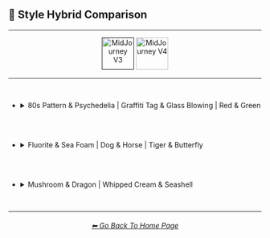 <h2>🔰 Style Hybrid Comparison</h2>

<hr><!--------------->

<div align="center">

[<img src="F://GitHubRepo/MidJourney-Styles-and-Keywords-Reference/Images/Repo_Parts/Buttons/Version_Buttons/button_version_V3_active_half.webp?raw=true" alt="MidJourney V3" height="64" />]()
[<img src="F://GitHubRepo/MidJourney-Styles-and-Keywords-Reference/Images/Repo_Parts/Buttons/Version_Buttons/button_version_V4_inactive_half.webp?raw=true" alt="MidJourney V4" height="64" />](F://GitHubRepo/MidJourney-Styles-and-Keywords-Reference/Pages/MJ_V4/Comparison_Pages/Prompt_Writing/Hybrid_Comparison.md)

</div>

<hr>
<br>

- <details><summary>80s Pattern & Psychedelia | Graffiti Tag & Glass Blowing | Red & Green</summary><p><div align="center">

    <table>
        <tr align=center valign=middle>
            <th width=298></th>
            <th>80s Pattern</th>
            <th>Psychedelia</th>
            <td></td>
            <th>Graffiti Tag</th>
            <th>Glass Blowing</th>
            <td></td>
            <th>Red</th>
            <th>Green</th>
        </tr>
        <tr align=center valign=middle>
            <th>Style</th>
            <td><img src="F://GitHubRepo/MidJourney-Styles-and-Keywords-Reference/Images/MJ_V3/Comparison_Page_Images/Hybrid_Comparison/Control_Images/80s_Pattern.webp?raw=true" width=86 /></td>
            <td><img src="F://GitHubRepo/MidJourney-Styles-and-Keywords-Reference/Images/MJ_V3/Comparison_Page_Images/Hybrid_Comparison/Control_Images/Psychedelia.webp?raw=true" width=86 /></td>
            <td></td>
            <td><img src="F://GitHubRepo/MidJourney-Styles-and-Keywords-Reference/Images/MJ_V3/Comparison_Page_Images/Hybrid_Comparison/Control_Images/Graffiti_Tag.webp?raw=true" width=86 /></td>
            <td><img src="F://GitHubRepo/MidJourney-Styles-and-Keywords-Reference/Images/MJ_V3/Comparison_Page_Images/Hybrid_Comparison/Control_Images/Glass_Blowing.webp?raw=true" width=86 /></td>
            <td></td>
            <td><img src="F://GitHubRepo/MidJourney-Styles-and-Keywords-Reference/Images/MJ_V3/Comparison_Page_Images/Hybrid_Comparison/Control_Images/Red.webp?raw=true" width="114" /></td>
            <td><img src="F://GitHubRepo/MidJourney-Styles-and-Keywords-Reference/Images/MJ_V3/Comparison_Page_Images/Hybrid_Comparison/Control_Images/Green.webp?raw=true" width="114" /></td>
        </tr>
        <tr align=center valign=middle>
            <th>Half &#60;style1&#62; Half &#60;style2&#62;</th>
            <td colspan=2><img src="F://GitHubRepo/MidJourney-Styles-and-Keywords-Reference/Images/MJ_V3/Comparison_Page_Images/Hybrid_Comparison/80s_Pattern_and_Psychedelia/half_80s_Pattern_half_Psychedelia.webp?raw=true" width="192" /></td>
            <td></td>
            <td colspan=2><img src="F://GitHubRepo/MidJourney-Styles-and-Keywords-Reference/Images/MJ_V3/Comparison_Page_Images/Hybrid_Comparison/Graffiti_Tag_and_Glass_Blowing/half_Graffiti_Tag_half_Glass_Blowing.webp?raw=true" width="192" /></td>
            <td></td>
            <td colspan=2><img src="F://GitHubRepo/MidJourney-Styles-and-Keywords-Reference/Images/MJ_V3/Comparison_Page_Images/Hybrid_Comparison/Red_and_Green/half_Red_half_Green.webp?raw=true" width=256 /></td>
        </tr>
        <tr align=center valign=middle>
            <th>Half-&#60;style1&#62; Half-&#60;style2&#62;</th>
            <td colspan=2><img src="F://GitHubRepo/MidJourney-Styles-and-Keywords-Reference/Images/MJ_V3/Comparison_Page_Images/Hybrid_Comparison/80s_Pattern_and_Psychedelia/half-80s_Pattern_half-Psychedelia.webp?raw=true" width="192" /></td>
            <td></td>
            <td colspan=2><img src="F://GitHubRepo/MidJourney-Styles-and-Keywords-Reference/Images/MJ_V3/Comparison_Page_Images/Hybrid_Comparison/Graffiti_Tag_and_Glass_Blowing/half-Graffiti_Tag_half-Glass_Blowing.webp?raw=true" width="192" /></td>
            <td></td>
            <td colspan=2><img src="F://GitHubRepo/MidJourney-Styles-and-Keywords-Reference/Images/MJ_V3/Comparison_Page_Images/Hybrid_Comparison/Red_and_Green/half-Red_half-Green.webp?raw=true" width=256 /></td>
        </tr>
        <tr align=center valign=middle>
            <th>&#60;style1&#62;&#60;style2&#62;</th>
            <td colspan=2><img src="F://GitHubRepo/MidJourney-Styles-and-Keywords-Reference/Images/MJ_V3/Comparison_Page_Images/Hybrid_Comparison/80s_Pattern_and_Psychedelia/80s_PatternPsychedelia.webp?raw=true" width="192" /></td>
            <td></td>
            <td colspan=2><img src="F://GitHubRepo/MidJourney-Styles-and-Keywords-Reference/Images/MJ_V3/Comparison_Page_Images/Hybrid_Comparison/Graffiti_Tag_and_Glass_Blowing/Graffiti_TagGlass_Blowing.webp?raw=true" width="192" /></td>
            <td></td>
            <td colspan=2><img src="F://GitHubRepo/MidJourney-Styles-and-Keywords-Reference/Images/MJ_V3/Comparison_Page_Images/Hybrid_Comparison/Red_and_Green/RedGreen.webp?raw=true" width=256 /></td>
        </tr>
        <tr align=center valign=middle>
            <th>&#60;style2&#62;&#60;style1&#62;</th>
            <td colspan=2><img src="F://GitHubRepo/MidJourney-Styles-and-Keywords-Reference/Images/MJ_V3/Comparison_Page_Images/Hybrid_Comparison/80s_Pattern_and_Psychedelia/Psychedelia80s_Pattern.webp?raw=true" width="192" /></td>
            <td></td>
            <td colspan=2><img src="F://GitHubRepo/MidJourney-Styles-and-Keywords-Reference/Images/MJ_V3/Comparison_Page_Images/Hybrid_Comparison/Graffiti_Tag_and_Glass_Blowing/Glass_BlowingGraffiti_Tag.webp?raw=true" width="192" /></td>
            <td></td>
            <td colspan=2><img src="F://GitHubRepo/MidJourney-Styles-and-Keywords-Reference/Images/MJ_V3/Comparison_Page_Images/Hybrid_Comparison/Red_and_Green/GreenRed.webp?raw=true" width=256 /></td>
        </tr>
        <tr align=center valign=middle>
            <th>&#60;style1&#62;-&#60;style2&#62;</th>
            <td colspan=2><img src="F://GitHubRepo/MidJourney-Styles-and-Keywords-Reference/Images/MJ_V3/Comparison_Page_Images/Hybrid_Comparison/80s_Pattern_and_Psychedelia/80s_Pattern-Psychedelia.webp?raw=true" width="192" /></td>
            <td></td>
            <td colspan=2><img src="F://GitHubRepo/MidJourney-Styles-and-Keywords-Reference/Images/MJ_V3/Comparison_Page_Images/Hybrid_Comparison/Graffiti_Tag_and_Glass_Blowing/Graffiti_Tag-Glass_Blowing.webp?raw=true" width="192" /></td>
            <td></td>
            <td colspan=2><img src="F://GitHubRepo/MidJourney-Styles-and-Keywords-Reference/Images/MJ_V3/Comparison_Page_Images/Hybrid_Comparison/Red_and_Green/Red-Green.webp?raw=true" width=256 /></td>
        </tr>
        <tr align=center valign=middle>
            <th>&#60;style2&#62;-&#60;style1&#62;</th>
            <td colspan=2><img src="F://GitHubRepo/MidJourney-Styles-and-Keywords-Reference/Images/MJ_V3/Comparison_Page_Images/Hybrid_Comparison/80s_Pattern_and_Psychedelia/Psychedelia-80s_Pattern.webp?raw=true" width="192" /></td>
            <td></td>
            <td colspan=2><img src="F://GitHubRepo/MidJourney-Styles-and-Keywords-Reference/Images/MJ_V3/Comparison_Page_Images/Hybrid_Comparison/Graffiti_Tag_and_Glass_Blowing/Glass_Blowing-Graffiti_Tag.webp?raw=true" width="192" /></td>
            <td></td>
            <td colspan=2><img src="F://GitHubRepo/MidJourney-Styles-and-Keywords-Reference/Images/MJ_V3/Comparison_Page_Images/Hybrid_Comparison/Red_and_Green/Green-Red.webp?raw=true" width=256 /></td>
        </tr>
        <tr align=center valign=middle>
            <th>&#60;style1&#62;/&#60;style2&#62;</th>
            <td colspan=2><img src="F://GitHubRepo/MidJourney-Styles-and-Keywords-Reference/Images/MJ_V3/Comparison_Page_Images/Hybrid_Comparison/80s_Pattern_and_Psychedelia/80s_Pattern(slash)Psychedelia.webp?raw=true" width="192" /></td>
            <td></td>
            <td colspan=2><img src="F://GitHubRepo/MidJourney-Styles-and-Keywords-Reference/Images/MJ_V3/Comparison_Page_Images/Hybrid_Comparison/Graffiti_Tag_and_Glass_Blowing/Graffiti_Tag(slash)Glass_Blowing.webp?raw=true" width="192" /></td>
            <td></td>
            <td colspan=2><img src="F://GitHubRepo/MidJourney-Styles-and-Keywords-Reference/Images/MJ_V3/Comparison_Page_Images/Hybrid_Comparison/Red_and_Green/Red(slash)Green.webp?raw=true" width=256 /></td>
        </tr>
        <tr align=center valign=middle>
            <th>&#60;style2&#62;/&#60;style1&#62;</th>
            <td colspan=2><img src="F://GitHubRepo/MidJourney-Styles-and-Keywords-Reference/Images/MJ_V3/Comparison_Page_Images/Hybrid_Comparison/80s_Pattern_and_Psychedelia/Psychedelia(slash)80s_Pattern.webp?raw=true" width="192" /></td>
            <td></td>
            <td colspan=2><img src="F://GitHubRepo/MidJourney-Styles-and-Keywords-Reference/Images/MJ_V3/Comparison_Page_Images/Hybrid_Comparison/Graffiti_Tag_and_Glass_Blowing/Glass_Blowing(slash)Graffiti_Tag.webp?raw=true" width="192" /></td>
            <td></td>
            <td colspan=2><img src="F://GitHubRepo/MidJourney-Styles-and-Keywords-Reference/Images/MJ_V3/Comparison_Page_Images/Hybrid_Comparison/Red_and_Green/Green(slash)Red.webp?raw=true" width=256 /></td>
        </tr>
        <tr align=center valign=middle>
            <th>&#60;style1&#62; Grown From &#60;style2&#62;</th>
            <td colspan=2><img src="F://GitHubRepo/MidJourney-Styles-and-Keywords-Reference/Images/MJ_V3/Comparison_Page_Images/Hybrid_Comparison/80s_Pattern_and_Psychedelia/80s_Pattern_grown_from_Psychedelia.webp?raw=true" width="192" /></td>
            <td></td>
            <td colspan=2><img src="F://GitHubRepo/MidJourney-Styles-and-Keywords-Reference/Images/MJ_V3/Comparison_Page_Images/Hybrid_Comparison/Graffiti_Tag_and_Glass_Blowing/Graffiti_Tag_grown_from_Glass_Blowing.webp?raw=true" width="192" /></td>
            <td></td>
            <td colspan=2><img src="F://GitHubRepo/MidJourney-Styles-and-Keywords-Reference/Images/MJ_V3/Comparison_Page_Images/Hybrid_Comparison/Red_and_Green/Red_grown_from_Green.webp?raw=true" width=256 /></td>
        </tr>
        <tr align=center valign=middle>
            <th>&#60;style2&#62; Grown From &#60;style1&#62;</th>
            <td colspan=2><img src="F://GitHubRepo/MidJourney-Styles-and-Keywords-Reference/Images/MJ_V3/Comparison_Page_Images/Hybrid_Comparison/80s_Pattern_and_Psychedelia/Psychedelia_grown_from_80s_Pattern.webp?raw=true" width="192" /></td>
            <td></td>
            <td colspan=2><img src="F://GitHubRepo/MidJourney-Styles-and-Keywords-Reference/Images/MJ_V3/Comparison_Page_Images/Hybrid_Comparison/Graffiti_Tag_and_Glass_Blowing/Glass_Blowing_grown_from_Graffiti_Tag.webp?raw=true" width="192" /></td>
            <td></td>
            <td colspan=2><img src="F://GitHubRepo/MidJourney-Styles-and-Keywords-Reference/Images/MJ_V3/Comparison_Page_Images/Hybrid_Comparison/Red_and_Green/Green_grown_from_Red.webp?raw=true" width=256 /></td>
        </tr>
        <tr align=center valign=middle>
            <th>&#60;style1&#62;-&#60;style2&#62;-Blend</th>
            <td colspan=2><img src="F://GitHubRepo/MidJourney-Styles-and-Keywords-Reference/Images/MJ_V3/Comparison_Page_Images/Hybrid_Comparison/80s_Pattern_and_Psychedelia/80s_Pattern-Psychedelia-blend.webp?raw=true" width="192" /></td>
            <td></td>
            <td colspan=2><img src="F://GitHubRepo/MidJourney-Styles-and-Keywords-Reference/Images/MJ_V3/Comparison_Page_Images/Hybrid_Comparison/Graffiti_Tag_and_Glass_Blowing/Graffiti_Tag-Glass_Blowing-blend.webp?raw=true" width="192" /></td>
            <td></td>
            <td colspan=2><img src="F://GitHubRepo/MidJourney-Styles-and-Keywords-Reference/Images/MJ_V3/Comparison_Page_Images/Hybrid_Comparison/Red_and_Green/Red-Green-blend.webp?raw=true" width=256 /></td>
        </tr>
        <tr align=center valign=middle>
            <th>Blended-&#60;style1&#62;-&#60;style2&#62;</th>
            <td colspan=2><img src="F://GitHubRepo/MidJourney-Styles-and-Keywords-Reference/Images/MJ_V3/Comparison_Page_Images/Hybrid_Comparison/80s_Pattern_and_Psychedelia/blended-80s_Pattern-Psychedelia.webp?raw=true" width="192" /></td>
            <td></td>
            <td colspan=2><img src="F://GitHubRepo/MidJourney-Styles-and-Keywords-Reference/Images/MJ_V3/Comparison_Page_Images/Hybrid_Comparison/Graffiti_Tag_and_Glass_Blowing/blended-Graffiti_Tag-Glass_Blowing.webp?raw=true" width="192" /></td>
            <td></td>
            <td colspan=2><img src="F://GitHubRepo/MidJourney-Styles-and-Keywords-Reference/Images/MJ_V3/Comparison_Page_Images/Hybrid_Comparison/Red_and_Green/blended-Red-Green.webp?raw=true" width=256 /></td>
        </tr>
        <tr align=center valign=middle>
            <th>Mix Between &#60;style1&#62; and &#60;style2&#62;</th>
            <td colspan=2><img src="F://GitHubRepo/MidJourney-Styles-and-Keywords-Reference/Images/MJ_V3/Comparison_Page_Images/Hybrid_Comparison/80s_Pattern_and_Psychedelia/Mix_between_80s_Pattern_and_Psychedelia.webp?raw=true" width="192" /></td>
            <td></td>
            <td colspan=2><img src="F://GitHubRepo/MidJourney-Styles-and-Keywords-Reference/Images/MJ_V3/Comparison_Page_Images/Hybrid_Comparison/Graffiti_Tag_and_Glass_Blowing/Mix_between_Graffiti_Tag_and_Glass_Blowing.webp?raw=true" width="192" /></td>
            <td></td>
            <td colspan=2><img src="F://GitHubRepo/MidJourney-Styles-and-Keywords-Reference/Images/MJ_V3/Comparison_Page_Images/Hybrid_Comparison/Red_and_Green/Mix_between_Red_and_Green.webp?raw=true" width=256 /></td>
        </tr>
        <tr align=center valign=middle>
            <th>&#60;style1&#62; &#60;style2&#62; Mix</th>
            <td colspan=2><img src="F://GitHubRepo/MidJourney-Styles-and-Keywords-Reference/Images/MJ_V3/Comparison_Page_Images/Hybrid_Comparison/80s_Pattern_and_Psychedelia/80s_Pattern_Psychedelia_mix.webp?raw=true" width="192" /></td>
            <td></td>
            <td colspan=2><img src="F://GitHubRepo/MidJourney-Styles-and-Keywords-Reference/Images/MJ_V3/Comparison_Page_Images/Hybrid_Comparison/Graffiti_Tag_and_Glass_Blowing/Graffiti_Tag_Glass_Blowing_mix.webp?raw=true" width="192" /></td>
            <td></td>
            <td colspan=2><img src="F://GitHubRepo/MidJourney-Styles-and-Keywords-Reference/Images/MJ_V3/Comparison_Page_Images/Hybrid_Comparison/Red_and_Green/Red_Green_mix.webp?raw=true" width=256 /></td>
        </tr>
        <tr align=center valign=middle>
            <th>&#60;style1&#62;-&#60;style2&#62;-Mix</th>
            <td colspan=2><img src="F://GitHubRepo/MidJourney-Styles-and-Keywords-Reference/Images/MJ_V3/Comparison_Page_Images/Hybrid_Comparison/80s_Pattern_and_Psychedelia/80s_Pattern-Psychedelia-mix.webp?raw=true" width="192" /></td>
            <td></td>
            <td colspan=2><img src="F://GitHubRepo/MidJourney-Styles-and-Keywords-Reference/Images/MJ_V3/Comparison_Page_Images/Hybrid_Comparison/Graffiti_Tag_and_Glass_Blowing/Graffiti_Tag-Glass_Blowing-mix.webp?raw=true" width="192" /></td>
            <td></td>
            <td colspan=2><img src="F://GitHubRepo/MidJourney-Styles-and-Keywords-Reference/Images/MJ_V3/Comparison_Page_Images/Hybrid_Comparison/Red_and_Green/Red-Green-mix.webp?raw=true" width=256 /></td>
        </tr>
        <tr align=center valign=middle>
            <th>Hybrid of &#60;style1&#62; and &#60;style2&#62;</th>
            <td colspan=2><img src="F://GitHubRepo/MidJourney-Styles-and-Keywords-Reference/Images/MJ_V3/Comparison_Page_Images/Hybrid_Comparison/80s_Pattern_and_Psychedelia/Hybrid_of_80s_Pattern_and_Psychedelia.webp?raw=true" width="192" /></td>
            <td></td>
            <td colspan=2><img src="F://GitHubRepo/MidJourney-Styles-and-Keywords-Reference/Images/MJ_V3/Comparison_Page_Images/Hybrid_Comparison/Graffiti_Tag_and_Glass_Blowing/Hybrid_of_Graffiti_Tag_and_Glass_Blowing.webp?raw=true" width="192" /></td>
            <td></td>
            <td colspan=2><img src="F://GitHubRepo/MidJourney-Styles-and-Keywords-Reference/Images/MJ_V3/Comparison_Page_Images/Hybrid_Comparison/Red_and_Green/Hybrid_of_Red_and_Green.webp?raw=true" width=256 /></td>
        </tr>
        <tr align=center valign=middle>
            <th>&#60;style1&#62; &#60;style2&#62; Hybrid</th>
            <td colspan=2><img src="F://GitHubRepo/MidJourney-Styles-and-Keywords-Reference/Images/MJ_V3/Comparison_Page_Images/Hybrid_Comparison/80s_Pattern_and_Psychedelia/80s_Pattern_Psychedelia_hybrid.webp?raw=true" width="192" /></td>
            <td></td>
            <td colspan=2><img src="F://GitHubRepo/MidJourney-Styles-and-Keywords-Reference/Images/MJ_V3/Comparison_Page_Images/Hybrid_Comparison/Graffiti_Tag_and_Glass_Blowing/Graffiti_Tag_Glass_Blowing_hybrid.webp?raw=true" width="192" /></td>
            <td></td>
            <td colspan=2><img src="F://GitHubRepo/MidJourney-Styles-and-Keywords-Reference/Images/MJ_V3/Comparison_Page_Images/Hybrid_Comparison/Red_and_Green/Red_Green_hybrid.webp?raw=true" width=256 /></td>
        </tr>
        <tr align=center valign=middle>
            <th>&#60;style1&#62;-&#60;style2&#62;-Hybrid</th>
            <td colspan=2><img src="F://GitHubRepo/MidJourney-Styles-and-Keywords-Reference/Images/MJ_V3/Comparison_Page_Images/Hybrid_Comparison/80s_Pattern_and_Psychedelia/80s_Pattern-Psychedelia-hybrid.webp?raw=true" width="192" /></td>
            <td></td>
            <td colspan=2><img src="F://GitHubRepo/MidJourney-Styles-and-Keywords-Reference/Images/MJ_V3/Comparison_Page_Images/Hybrid_Comparison/Graffiti_Tag_and_Glass_Blowing/Graffiti_Tag-Glass_Blowing-hybrid.webp?raw=true" width="192" /></td>
            <td></td>
            <td colspan=2><img src="F://GitHubRepo/MidJourney-Styles-and-Keywords-Reference/Images/MJ_V3/Comparison_Page_Images/Hybrid_Comparison/Red_and_Green/Red-Green-hybrid.webp?raw=true" width=256 /></td>
        </tr>
    </table>

  </div></p></details>


<br><br>

- <details><summary>Fluorite & Sea Foam | Dog & Horse | Tiger & Butterfly</summary><p><div align="center">

    <table>
        <tr align=center valign=middle>
            <th width=298></th>
            <th>Fluorite</th>
            <th>Sea Foam</th>
            <td></td>
            <th>Dog</th>
            <th>Horse</th>
            <td></td>
            <th>Tiger</th>
            <th>Butterfly</th>
        </tr>
        <tr align=center valign=middle>
            <th>Style</th>
            <td><img src="F://GitHubRepo/MidJourney-Styles-and-Keywords-Reference/Images/MJ_V3/Comparison_Page_Images/Hybrid_Comparison/Control_Images/Fluorite.webp?raw=true" width=86 /></td>
            <td><img src="F://GitHubRepo/MidJourney-Styles-and-Keywords-Reference/Images/MJ_V3/Comparison_Page_Images/Hybrid_Comparison/Control_Images/Sea_Foam.webp?raw=true" width=86 /></td>
            <td></td>
            <td><img src="F://GitHubRepo/MidJourney-Styles-and-Keywords-Reference/Images/MJ_V3/Comparison_Page_Images/Hybrid_Comparison/Control_Images/Dog.webp?raw=true" width=86 /></td>
            <td><img src="F://GitHubRepo/MidJourney-Styles-and-Keywords-Reference/Images/MJ_V3/Comparison_Page_Images/Hybrid_Comparison/Control_Images/Horse.webp?raw=true" width=86 /></td>
            <td></td>
            <td><img src="F://GitHubRepo/MidJourney-Styles-and-Keywords-Reference/Images/MJ_V3/Comparison_Page_Images/Hybrid_Comparison/Control_Images/Tiger.webp?raw=true" width="114" /></td>
            <td><img src="F://GitHubRepo/MidJourney-Styles-and-Keywords-Reference/Images/MJ_V3/Comparison_Page_Images/Hybrid_Comparison/Control_Images/Butterfly.webp?raw=true" width="114" /></td>
        </tr>
        <tr align=center valign=middle>
            <th>Half &#60;style1&#62; Half &#60;style2&#62;</th>
            <td colspan=2><img src="F://GitHubRepo/MidJourney-Styles-and-Keywords-Reference/Images/MJ_V3/Comparison_Page_Images/Hybrid_Comparison/Fluorite_and_Sea_Foam/half_Fluorite_half_Sea_Foam.webp?raw=true" width="192" /></td>
            <td></td>
            <td colspan=2><img src="F://GitHubRepo/MidJourney-Styles-and-Keywords-Reference/Images/MJ_V3/Comparison_Page_Images/Hybrid_Comparison/Dog_and_Horse/half_Dog_half_Horse.webp?raw=true" width="192" /></td>
            <td></td>
            <td colspan=2><img src="F://GitHubRepo/MidJourney-Styles-and-Keywords-Reference/Images/MJ_V3/Comparison_Page_Images/Hybrid_Comparison/Tiger_and_Butterfly/half_Tiger_half_Butterfly.webp?raw=true" width=256 /></td>
        </tr>
        <tr align=center valign=middle>
            <th>Half-&#60;style1&#62; Half-&#60;style2&#62;</th>
            <td colspan=2><img src="F://GitHubRepo/MidJourney-Styles-and-Keywords-Reference/Images/MJ_V3/Comparison_Page_Images/Hybrid_Comparison/Fluorite_and_Sea_Foam/half-Fluorite_half-Sea_Foam.webp?raw=true" width="192" /></td>
            <td></td>
            <td colspan=2><img src="F://GitHubRepo/MidJourney-Styles-and-Keywords-Reference/Images/MJ_V3/Comparison_Page_Images/Hybrid_Comparison/Dog_and_Horse/half-Dog_half-Horse.webp?raw=true" width="192" /></td>
            <td></td>
            <td colspan=2><img src="F://GitHubRepo/MidJourney-Styles-and-Keywords-Reference/Images/MJ_V3/Comparison_Page_Images/Hybrid_Comparison/Tiger_and_Butterfly/half-Tiger_half-Butterfly.webp?raw=true" width=256 /></td>
        </tr>
        <tr align=center valign=middle>
            <th>&#60;style1&#62;&#60;style2&#62;</th>
            <td colspan=2><img src="F://GitHubRepo/MidJourney-Styles-and-Keywords-Reference/Images/MJ_V3/Comparison_Page_Images/Hybrid_Comparison/Fluorite_and_Sea_Foam/FluoriteSea_Foam.webp?raw=true" width="192" /></td>
            <td></td>
            <td colspan=2><img src="F://GitHubRepo/MidJourney-Styles-and-Keywords-Reference/Images/MJ_V3/Comparison_Page_Images/Hybrid_Comparison/Dog_and_Horse/DogHorse.webp?raw=true" width="192" /></td>
            <td></td>
            <td colspan=2><img src="F://GitHubRepo/MidJourney-Styles-and-Keywords-Reference/Images/MJ_V3/Comparison_Page_Images/Hybrid_Comparison/Tiger_and_Butterfly/TigerButterfly.webp?raw=true" width=256 /></td>
        </tr>
        <tr align=center valign=middle>
            <th>&#60;style2&#62;&#60;style1&#62;</th>
            <td colspan=2><img src="F://GitHubRepo/MidJourney-Styles-and-Keywords-Reference/Images/MJ_V3/Comparison_Page_Images/Hybrid_Comparison/Fluorite_and_Sea_Foam/Sea_FoamFluorite.webp?raw=true" width="192" /></td>
            <td></td>
            <td colspan=2><img src="F://GitHubRepo/MidJourney-Styles-and-Keywords-Reference/Images/MJ_V3/Comparison_Page_Images/Hybrid_Comparison/Dog_and_Horse/HorseDog.webp?raw=true" width="192" /></td>
            <td></td>
            <td colspan=2><img src="F://GitHubRepo/MidJourney-Styles-and-Keywords-Reference/Images/MJ_V3/Comparison_Page_Images/Hybrid_Comparison/Tiger_and_Butterfly/ButterflyTiger.webp?raw=true" width=256 /></td>
        </tr>
        <tr align=center valign=middle>
            <th>&#60;style1&#62;-&#60;style2&#62;</th>
            <td colspan=2><img src="F://GitHubRepo/MidJourney-Styles-and-Keywords-Reference/Images/MJ_V3/Comparison_Page_Images/Hybrid_Comparison/Fluorite_and_Sea_Foam/Fluorite-Sea_Foam.webp?raw=true" width="192" /></td>
            <td></td>
            <td colspan=2><img src="F://GitHubRepo/MidJourney-Styles-and-Keywords-Reference/Images/MJ_V3/Comparison_Page_Images/Hybrid_Comparison/Dog_and_Horse/Dog-Horse.webp?raw=true" width="192" /></td>
            <td></td>
            <td colspan=2><img src="F://GitHubRepo/MidJourney-Styles-and-Keywords-Reference/Images/MJ_V3/Comparison_Page_Images/Hybrid_Comparison/Tiger_and_Butterfly/Tiger-Butterfly.webp?raw=true" width=256 /></td>
        </tr>
        <tr align=center valign=middle>
            <th>&#60;style2&#62;-&#60;style1&#62;</th>
            <td colspan=2><img src="F://GitHubRepo/MidJourney-Styles-and-Keywords-Reference/Images/MJ_V3/Comparison_Page_Images/Hybrid_Comparison/Fluorite_and_Sea_Foam/Sea_Foam-Fluorite.webp?raw=true" width="192" /></td>
            <td></td>
            <td colspan=2><img src="F://GitHubRepo/MidJourney-Styles-and-Keywords-Reference/Images/MJ_V3/Comparison_Page_Images/Hybrid_Comparison/Dog_and_Horse/Horse-Dog.webp?raw=true" width="192" /></td>
            <td></td>
            <td colspan=2><img src="F://GitHubRepo/MidJourney-Styles-and-Keywords-Reference/Images/MJ_V3/Comparison_Page_Images/Hybrid_Comparison/Tiger_and_Butterfly/Butterfly-Tiger.webp?raw=true" width=256 /></td>
        </tr>
        <tr align=center valign=middle>
            <th>&#60;style1&#62;/&#60;style2&#62;</th>
            <td colspan=2><img src="F://GitHubRepo/MidJourney-Styles-and-Keywords-Reference/Images/MJ_V3/Comparison_Page_Images/Hybrid_Comparison/Fluorite_and_Sea_Foam/Fluorite(slash)Sea_Foam.webp?raw=true" width="192" /></td>
            <td></td>
            <td colspan=2><img src="F://GitHubRepo/MidJourney-Styles-and-Keywords-Reference/Images/MJ_V3/Comparison_Page_Images/Hybrid_Comparison/Dog_and_Horse/Dog(slash)Horse.webp?raw=true" width="192" /></td>
            <td></td>
            <td colspan=2><img src="F://GitHubRepo/MidJourney-Styles-and-Keywords-Reference/Images/MJ_V3/Comparison_Page_Images/Hybrid_Comparison/Tiger_and_Butterfly/Tiger(slash)Butterfly.webp?raw=true" width=256 /></td>
        </tr>
        <tr align=center valign=middle>
            <th>&#60;style2&#62;/&#60;style1&#62;</th>
            <td colspan=2><img src="F://GitHubRepo/MidJourney-Styles-and-Keywords-Reference/Images/MJ_V3/Comparison_Page_Images/Hybrid_Comparison/Fluorite_and_Sea_Foam/Sea_Foam(slash)Fluorite.webp?raw=true" width="192" /></td>
            <td></td>
            <td colspan=2><img src="F://GitHubRepo/MidJourney-Styles-and-Keywords-Reference/Images/MJ_V3/Comparison_Page_Images/Hybrid_Comparison/Dog_and_Horse/Horse(slash)Dog.webp?raw=true" width="192" /></td>
            <td></td>
            <td colspan=2><img src="F://GitHubRepo/MidJourney-Styles-and-Keywords-Reference/Images/MJ_V3/Comparison_Page_Images/Hybrid_Comparison/Tiger_and_Butterfly/Butterfly(slash)Tiger.webp?raw=true" width=256 /></td>
        </tr>
        <tr align=center valign=middle>
            <th>&#60;style1&#62; Grown From &#60;style2&#62;</th>
            <td colspan=2><img src="F://GitHubRepo/MidJourney-Styles-and-Keywords-Reference/Images/MJ_V3/Comparison_Page_Images/Hybrid_Comparison/Fluorite_and_Sea_Foam/Fluorite_grown_from_Sea_Foam.webp?raw=true" width="192" /></td>
            <td></td>
            <td colspan=2><img src="F://GitHubRepo/MidJourney-Styles-and-Keywords-Reference/Images/MJ_V3/Comparison_Page_Images/Hybrid_Comparison/Dog_and_Horse/Dog_grown_from_Horse.webp?raw=true" width="192" /></td>
            <td></td>
            <td colspan=2><img src="F://GitHubRepo/MidJourney-Styles-and-Keywords-Reference/Images/MJ_V3/Comparison_Page_Images/Hybrid_Comparison/Tiger_and_Butterfly/Tiger_grown_from_Butterfly.webp?raw=true" width=256 /></td>
        </tr>
        <tr align=center valign=middle>
            <th>&#60;style2&#62; Grown From &#60;style1&#62;</th>
            <td colspan=2><img src="F://GitHubRepo/MidJourney-Styles-and-Keywords-Reference/Images/MJ_V3/Comparison_Page_Images/Hybrid_Comparison/Fluorite_and_Sea_Foam/Sea_Foam_grown_from_Fluorite.webp?raw=true" width="192" /></td>
            <td></td>
            <td colspan=2><img src="F://GitHubRepo/MidJourney-Styles-and-Keywords-Reference/Images/MJ_V3/Comparison_Page_Images/Hybrid_Comparison/Dog_and_Horse/Horse_grown_from_Dog.webp?raw=true" width="192" /></td>
            <td></td>
            <td colspan=2><img src="F://GitHubRepo/MidJourney-Styles-and-Keywords-Reference/Images/MJ_V3/Comparison_Page_Images/Hybrid_Comparison/Tiger_and_Butterfly/Butterfly_grown_from_Tiger.webp?raw=true" width=256 /></td>
        </tr>
        <tr align=center valign=middle>
            <th>&#60;style1&#62;-&#60;style2&#62;-Blend</th>
            <td colspan=2><img src="F://GitHubRepo/MidJourney-Styles-and-Keywords-Reference/Images/MJ_V3/Comparison_Page_Images/Hybrid_Comparison/Fluorite_and_Sea_Foam/Fluorite-Sea_Foam-blend.webp?raw=true" width="192" /></td>
            <td></td>
            <td colspan=2><img src="F://GitHubRepo/MidJourney-Styles-and-Keywords-Reference/Images/MJ_V3/Comparison_Page_Images/Hybrid_Comparison/Dog_and_Horse/Dog-Horse-blend.webp?raw=true" width="192" /></td>
            <td></td>
            <td colspan=2><img src="F://GitHubRepo/MidJourney-Styles-and-Keywords-Reference/Images/MJ_V3/Comparison_Page_Images/Hybrid_Comparison/Tiger_and_Butterfly/Tiger-Butterfly-blend.webp?raw=true" width=256 /></td>
        </tr>
        <tr align=center valign=middle>
            <th>Blended-&#60;style1&#62;-&#60;style2&#62;</th>
            <td colspan=2><img src="F://GitHubRepo/MidJourney-Styles-and-Keywords-Reference/Images/MJ_V3/Comparison_Page_Images/Hybrid_Comparison/Fluorite_and_Sea_Foam/blended-Fluorite-Sea_Foam.webp?raw=true" width="192" /></td>
            <td></td>
            <td colspan=2><img src="F://GitHubRepo/MidJourney-Styles-and-Keywords-Reference/Images/MJ_V3/Comparison_Page_Images/Hybrid_Comparison/Dog_and_Horse/blended-Dog-Horse.webp?raw=true" width="192" /></td>
            <td></td>
            <td colspan=2><img src="F://GitHubRepo/MidJourney-Styles-and-Keywords-Reference/Images/MJ_V3/Comparison_Page_Images/Hybrid_Comparison/Tiger_and_Butterfly/blended-Tiger-Butterfly.webp?raw=true" width=256 /></td>
        </tr>
        <tr align=center valign=middle>
            <th>Mix Between &#60;style1&#62; and &#60;style2&#62;</th>
            <td colspan=2><img src="F://GitHubRepo/MidJourney-Styles-and-Keywords-Reference/Images/MJ_V3/Comparison_Page_Images/Hybrid_Comparison/Fluorite_and_Sea_Foam/Mix_between_Fluorite_and_Sea_Foam.webp?raw=true" width="192" /></td>
            <td></td>
            <td colspan=2><img src="F://GitHubRepo/MidJourney-Styles-and-Keywords-Reference/Images/MJ_V3/Comparison_Page_Images/Hybrid_Comparison/Dog_and_Horse/Mix_between_Dog_and_Horse.webp?raw=true" width="192" /></td>
            <td></td>
            <td colspan=2><img src="F://GitHubRepo/MidJourney-Styles-and-Keywords-Reference/Images/MJ_V3/Comparison_Page_Images/Hybrid_Comparison/Tiger_and_Butterfly/Mix_between_Tiger_and_Butterfly.webp?raw=true" width=256 /></td>
        </tr>
        <tr align=center valign=middle>
            <th>&#60;style1&#62; &#60;style2&#62; Mix</th>
            <td colspan=2><img src="F://GitHubRepo/MidJourney-Styles-and-Keywords-Reference/Images/MJ_V3/Comparison_Page_Images/Hybrid_Comparison/Fluorite_and_Sea_Foam/Fluorite_Sea_Foam_mix.webp?raw=true" width="192" /></td>
            <td></td>
            <td colspan=2><img src="F://GitHubRepo/MidJourney-Styles-and-Keywords-Reference/Images/MJ_V3/Comparison_Page_Images/Hybrid_Comparison/Dog_and_Horse/Dog_Horse_mix.webp?raw=true" width="192" /></td>
            <td></td>
            <td colspan=2><img src="F://GitHubRepo/MidJourney-Styles-and-Keywords-Reference/Images/MJ_V3/Comparison_Page_Images/Hybrid_Comparison/Tiger_and_Butterfly/Tiger_Butterfly_mix.webp?raw=true" width=256 /></td>
        </tr>
        <tr align=center valign=middle>
            <th>&#60;style1&#62;-&#60;style2&#62;-Mix</th>
            <td colspan=2><img src="F://GitHubRepo/MidJourney-Styles-and-Keywords-Reference/Images/MJ_V3/Comparison_Page_Images/Hybrid_Comparison/Fluorite_and_Sea_Foam/Fluorite-Sea_Foam-mix.webp?raw=true" width="192" /></td>
            <td></td>
            <td colspan=2><img src="F://GitHubRepo/MidJourney-Styles-and-Keywords-Reference/Images/MJ_V3/Comparison_Page_Images/Hybrid_Comparison/Dog_and_Horse/Dog-Horse-mix.webp?raw=true" width="192" /></td>
            <td></td>
            <td colspan=2><img src="F://GitHubRepo/MidJourney-Styles-and-Keywords-Reference/Images/MJ_V3/Comparison_Page_Images/Hybrid_Comparison/Tiger_and_Butterfly/Tiger-Butterfly-mix.webp?raw=true" width=256 /></td>
        </tr>
        <tr align=center valign=middle>
            <th>Hybrid of &#60;style1&#62; and &#60;style2&#62;</th>
            <td colspan=2><img src="F://GitHubRepo/MidJourney-Styles-and-Keywords-Reference/Images/MJ_V3/Comparison_Page_Images/Hybrid_Comparison/Fluorite_and_Sea_Foam/Hybrid_of_Fluorite_and_Sea_Foam.webp?raw=true" width="192" /></td>
            <td></td>
            <td colspan=2><img src="F://GitHubRepo/MidJourney-Styles-and-Keywords-Reference/Images/MJ_V3/Comparison_Page_Images/Hybrid_Comparison/Dog_and_Horse/Hybrid_of_Dog_and_Horse.webp?raw=true" width="192" /></td>
            <td></td>
            <td colspan=2><img src="F://GitHubRepo/MidJourney-Styles-and-Keywords-Reference/Images/MJ_V3/Comparison_Page_Images/Hybrid_Comparison/Tiger_and_Butterfly/Hybrid_of_Tiger_and_Butterfly.webp?raw=true" width=256 /></td>
        </tr>
        <tr align=center valign=middle>
            <th>&#60;style1&#62; &#60;style2&#62; Hybrid</th>
            <td colspan=2><img src="F://GitHubRepo/MidJourney-Styles-and-Keywords-Reference/Images/MJ_V3/Comparison_Page_Images/Hybrid_Comparison/Fluorite_and_Sea_Foam/Fluorite_Sea_Foam_hybrid.webp?raw=true" width="192" /></td>
            <td></td>
            <td colspan=2><img src="F://GitHubRepo/MidJourney-Styles-and-Keywords-Reference/Images/MJ_V3/Comparison_Page_Images/Hybrid_Comparison/Dog_and_Horse/Dog_Horse_hybrid.webp?raw=true" width="192" /></td>
            <td></td>
            <td colspan=2><img src="F://GitHubRepo/MidJourney-Styles-and-Keywords-Reference/Images/MJ_V3/Comparison_Page_Images/Hybrid_Comparison/Tiger_and_Butterfly/Tiger_Butterfly_hybrid.webp?raw=true" width=256 /></td>
        </tr>
        <tr align=center valign=middle>
            <th>&#60;style1&#62;-&#60;style2&#62;-Hybrid</th>
            <td colspan=2><img src="F://GitHubRepo/MidJourney-Styles-and-Keywords-Reference/Images/MJ_V3/Comparison_Page_Images/Hybrid_Comparison/Fluorite_and_Sea_Foam/Fluorite-Sea_Foam-hybrid.webp?raw=true" width="192" /></td>
            <td></td>
            <td colspan=2><img src="F://GitHubRepo/MidJourney-Styles-and-Keywords-Reference/Images/MJ_V3/Comparison_Page_Images/Hybrid_Comparison/Dog_and_Horse/Dog-Horse-hybrid.webp?raw=true" width="192" /></td>
            <td></td>
            <td colspan=2><img src="F://GitHubRepo/MidJourney-Styles-and-Keywords-Reference/Images/MJ_V3/Comparison_Page_Images/Hybrid_Comparison/Tiger_and_Butterfly/Tiger-Butterfly-hybrid.webp?raw=true" width=256 /></td>
        </tr>
    </table>

  </div></p></details>


<br><br>


- <details><summary>Mushroom & Dragon | Whipped Cream & Seashell</summary><p><div align="center">

    <table>
        <tr align=center valign=middle>
            <th width=298></th>
            <th>Mushroom</th>
            <th>Dragon</th>
            <td></td>
            <th>Whipped Cream</th>
            <th>Seashell</th>
        </tr>
        <tr align=center valign=middle>
            <th>Style</th>
            <td><img src="F://GitHubRepo/MidJourney-Styles-and-Keywords-Reference/Images/MJ_V3/Comparison_Page_Images/Hybrid_Comparison/Control_Images/Mushroom.webp?raw=true" width=86 /></td>
            <td><img src="F://GitHubRepo/MidJourney-Styles-and-Keywords-Reference/Images/MJ_V3/Comparison_Page_Images/Hybrid_Comparison/Control_Images/Dragon.webp?raw=true" width=86 /></td>
            <td></td>
            <td><img src="F://GitHubRepo/MidJourney-Styles-and-Keywords-Reference/Images/MJ_V3/Comparison_Page_Images/Hybrid_Comparison/Control_Images/Whipped_Cream.webp?raw=true" width=86 /></td>
            <td><img src="F://GitHubRepo/MidJourney-Styles-and-Keywords-Reference/Images/MJ_V3/Comparison_Page_Images/Hybrid_Comparison/Control_Images/Seashell.webp?raw=true" width=86 /></td>
        </tr>
        <tr align=center valign=middle>
            <th>Half &#60;style1&#62; Half &#60;style2&#62;</th>
            <td colspan=2><img src="F://GitHubRepo/MidJourney-Styles-and-Keywords-Reference/Images/MJ_V3/Comparison_Page_Images/Hybrid_Comparison/Mushroom_and_Dragon/half_Mushroom_half_Dragon.webp?raw=true" width="192" /></td>
            <td></td>
            <td colspan=2><img src="F://GitHubRepo/MidJourney-Styles-and-Keywords-Reference/Images/MJ_V3/Comparison_Page_Images/Hybrid_Comparison/Whipped_Cream_and_Seashell/half_Whipped_Cream_half_Seashell.webp?raw=true" width="192" /></td>
		</tr>
        <tr align=center valign=middle>
            <th>Half-&#60;style1&#62; Half-&#60;style2&#62;</th>
            <td colspan=2><img src="F://GitHubRepo/MidJourney-Styles-and-Keywords-Reference/Images/MJ_V3/Comparison_Page_Images/Hybrid_Comparison/Mushroom_and_Dragon/half-Mushroom_half-Dragon.webp?raw=true" width="192" /></td>
            <td></td>
            <td colspan=2><img src="F://GitHubRepo/MidJourney-Styles-and-Keywords-Reference/Images/MJ_V3/Comparison_Page_Images/Hybrid_Comparison/Whipped_Cream_and_Seashell/half-Whipped_Cream_half-Seashell.webp?raw=true" width="192" /></td>
		</tr>
        <tr align=center valign=middle>
            <th>&#60;style1&#62;&#60;style2&#62;</th>
            <td colspan=2><img src="F://GitHubRepo/MidJourney-Styles-and-Keywords-Reference/Images/MJ_V3/Comparison_Page_Images/Hybrid_Comparison/Mushroom_and_Dragon/MushroomDragon.webp?raw=true" width="192" /></td>
            <td></td>
            <td colspan=2><img src="F://GitHubRepo/MidJourney-Styles-and-Keywords-Reference/Images/MJ_V3/Comparison_Page_Images/Hybrid_Comparison/Whipped_Cream_and_Seashell/Whipped_CreamSeashell.webp?raw=true" width="192" /></td>
		</tr>
        <tr align=center valign=middle>
            <th>&#60;style2&#62;&#60;style1&#62;</th>
            <td colspan=2><img src="F://GitHubRepo/MidJourney-Styles-and-Keywords-Reference/Images/MJ_V3/Comparison_Page_Images/Hybrid_Comparison/Mushroom_and_Dragon/DragonMushroom.webp?raw=true" width="192" /></td>
            <td></td>
            <td colspan=2><img src="F://GitHubRepo/MidJourney-Styles-and-Keywords-Reference/Images/MJ_V3/Comparison_Page_Images/Hybrid_Comparison/Whipped_Cream_and_Seashell/SeashellWhipped_Cream.webp?raw=true" width="192" /></td>
		</tr>
        <tr align=center valign=middle>
            <th>&#60;style1&#62;-&#60;style2&#62;</th>
            <td colspan=2><img src="F://GitHubRepo/MidJourney-Styles-and-Keywords-Reference/Images/MJ_V3/Comparison_Page_Images/Hybrid_Comparison/Mushroom_and_Dragon/Mushroom-Dragon.webp?raw=true" width="192" /></td>
            <td></td>
            <td colspan=2><img src="F://GitHubRepo/MidJourney-Styles-and-Keywords-Reference/Images/MJ_V3/Comparison_Page_Images/Hybrid_Comparison/Whipped_Cream_and_Seashell/Whipped_Cream-Seashell.webp?raw=true" width="192" /></td>
		</tr>
        <tr align=center valign=middle>
            <th>&#60;style2&#62;-&#60;style1&#62;</th>
            <td colspan=2><img src="F://GitHubRepo/MidJourney-Styles-and-Keywords-Reference/Images/MJ_V3/Comparison_Page_Images/Hybrid_Comparison/Mushroom_and_Dragon/Dragon-Mushroom.webp?raw=true" width="192" /></td>
            <td></td>
            <td colspan=2><img src="F://GitHubRepo/MidJourney-Styles-and-Keywords-Reference/Images/MJ_V3/Comparison_Page_Images/Hybrid_Comparison/Whipped_Cream_and_Seashell/Seashell-Whipped_Cream.webp?raw=true" width="192" /></td>
		</tr>
        <tr align=center valign=middle>
            <th>&#60;style1&#62;/&#60;style2&#62;</th>
            <td colspan=2><img src="F://GitHubRepo/MidJourney-Styles-and-Keywords-Reference/Images/MJ_V3/Comparison_Page_Images/Hybrid_Comparison/Mushroom_and_Dragon/Mushroom(slash)Dragon.webp?raw=true" width="192" /></td>
            <td></td>
            <td colspan=2><img src="F://GitHubRepo/MidJourney-Styles-and-Keywords-Reference/Images/MJ_V3/Comparison_Page_Images/Hybrid_Comparison/Whipped_Cream_and_Seashell/Whipped_Cream(slash)Seashell.webp?raw=true" width="192" /></td>
		</tr>
        <tr align=center valign=middle>
            <th>&#60;style2&#62;/&#60;style1&#62;</th>
            <td colspan=2><img src="F://GitHubRepo/MidJourney-Styles-and-Keywords-Reference/Images/MJ_V3/Comparison_Page_Images/Hybrid_Comparison/Mushroom_and_Dragon/Dragon(slash)Mushroom.webp?raw=true" width="192" /></td>
            <td></td>
            <td colspan=2><img src="F://GitHubRepo/MidJourney-Styles-and-Keywords-Reference/Images/MJ_V3/Comparison_Page_Images/Hybrid_Comparison/Whipped_Cream_and_Seashell/Seashell(slash)Whipped_Cream.webp?raw=true" width="192" /></td>
		</tr>
        <tr align=center valign=middle>
            <th>&#60;style1&#62; Grown From &#60;style2&#62;</th>
            <td colspan=2><img src="F://GitHubRepo/MidJourney-Styles-and-Keywords-Reference/Images/MJ_V3/Comparison_Page_Images/Hybrid_Comparison/Mushroom_and_Dragon/Mushroom_grown_from_Dragon.webp?raw=true" width="192" /></td>
            <td></td>
            <td colspan=2><img src="F://GitHubRepo/MidJourney-Styles-and-Keywords-Reference/Images/MJ_V3/Comparison_Page_Images/Hybrid_Comparison/Whipped_Cream_and_Seashell/Whipped_Cream_grown_from_Seashell.webp?raw=true" width="192" /></td>
		</tr>
        <tr align=center valign=middle>
            <th>&#60;style2&#62; Grown From &#60;style1&#62;</th>
            <td colspan=2><img src="F://GitHubRepo/MidJourney-Styles-and-Keywords-Reference/Images/MJ_V3/Comparison_Page_Images/Hybrid_Comparison/Mushroom_and_Dragon/Dragon_grown_from_Mushroom.webp?raw=true" width="192" /></td>
            <td></td>
            <td colspan=2><img src="F://GitHubRepo/MidJourney-Styles-and-Keywords-Reference/Images/MJ_V3/Comparison_Page_Images/Hybrid_Comparison/Whipped_Cream_and_Seashell/Seashell_grown_from_Whipped_Cream.webp?raw=true" width="192" /></td>
		</tr>
        <tr align=center valign=middle>
            <th>&#60;style1&#62;-&#60;style2&#62;-Blend</th>
            <td colspan=2><img src="F://GitHubRepo/MidJourney-Styles-and-Keywords-Reference/Images/MJ_V3/Comparison_Page_Images/Hybrid_Comparison/Mushroom_and_Dragon/Mushroom-Dragon-blend.webp?raw=true" width="192" /></td>
            <td></td>
            <td colspan=2><img src="F://GitHubRepo/MidJourney-Styles-and-Keywords-Reference/Images/MJ_V3/Comparison_Page_Images/Hybrid_Comparison/Whipped_Cream_and_Seashell/Whipped_Cream-Seashell-blend.webp?raw=true" width="192" /></td>
		</tr>
        <tr align=center valign=middle>
            <th>Blended-&#60;style1&#62;-&#60;style2&#62;</th>
            <td colspan=2><img src="F://GitHubRepo/MidJourney-Styles-and-Keywords-Reference/Images/MJ_V3/Comparison_Page_Images/Hybrid_Comparison/Mushroom_and_Dragon/blended-Mushroom-Dragon.webp?raw=true" width="192" /></td>
            <td></td>
            <td colspan=2><img src="F://GitHubRepo/MidJourney-Styles-and-Keywords-Reference/Images/MJ_V3/Comparison_Page_Images/Hybrid_Comparison/Whipped_Cream_and_Seashell/blended-Whipped_Cream-Seashell.webp?raw=true" width="192" /></td>
		</tr>
        <tr align=center valign=middle>
            <th>Mix Between &#60;style1&#62; and &#60;style2&#62;</th>
            <td colspan=2><img src="F://GitHubRepo/MidJourney-Styles-and-Keywords-Reference/Images/MJ_V3/Comparison_Page_Images/Hybrid_Comparison/Mushroom_and_Dragon/Mix_between_Mushroom_and_Dragon.webp?raw=true" width="192" /></td>
            <td></td>
            <td colspan=2><img src="F://GitHubRepo/MidJourney-Styles-and-Keywords-Reference/Images/MJ_V3/Comparison_Page_Images/Hybrid_Comparison/Whipped_Cream_and_Seashell/Mix_between_Whipped_Cream_and_Seashell.webp?raw=true" width="192" /></td>
		</tr>
        <tr align=center valign=middle>
            <th>&#60;style1&#62; &#60;style2&#62; Mix</th>
            <td colspan=2><img src="F://GitHubRepo/MidJourney-Styles-and-Keywords-Reference/Images/MJ_V3/Comparison_Page_Images/Hybrid_Comparison/Mushroom_and_Dragon/Mushroom_Dragon_mix.webp?raw=true" width="192" /></td>
            <td></td>
            <td colspan=2><img src="F://GitHubRepo/MidJourney-Styles-and-Keywords-Reference/Images/MJ_V3/Comparison_Page_Images/Hybrid_Comparison/Whipped_Cream_and_Seashell/Whipped_Cream_Seashell_mix.webp?raw=true" width="192" /></td>
		</tr>
        <tr align=center valign=middle>
            <th>&#60;style1&#62;-&#60;style2&#62;-Mix</th>
            <td colspan=2><img src="F://GitHubRepo/MidJourney-Styles-and-Keywords-Reference/Images/MJ_V3/Comparison_Page_Images/Hybrid_Comparison/Mushroom_and_Dragon/Mushroom-Dragon-mix.webp?raw=true" width="192" /></td>
            <td></td>
            <td colspan=2><img src="F://GitHubRepo/MidJourney-Styles-and-Keywords-Reference/Images/MJ_V3/Comparison_Page_Images/Hybrid_Comparison/Whipped_Cream_and_Seashell/Whipped_Cream-Seashell-mix.webp?raw=true" width="192" /></td>
		</tr>
        <tr align=center valign=middle>
            <th>Hybrid of &#60;style1&#62; and &#60;style2&#62;</th>
            <td colspan=2><img src="F://GitHubRepo/MidJourney-Styles-and-Keywords-Reference/Images/MJ_V3/Comparison_Page_Images/Hybrid_Comparison/Mushroom_and_Dragon/Hybrid_of_Mushroom_and_Dragon.webp?raw=true" width="192" /></td>
            <td></td>
            <td colspan=2><img src="F://GitHubRepo/MidJourney-Styles-and-Keywords-Reference/Images/MJ_V3/Comparison_Page_Images/Hybrid_Comparison/Whipped_Cream_and_Seashell/Hybrid_of_Whipped_Cream_and_Seashell.webp?raw=true" width="192" /></td>
		</tr>
        <tr align=center valign=middle>
            <th>&#60;style1&#62; &#60;style2&#62; Hybrid</th>
            <td colspan=2><img src="F://GitHubRepo/MidJourney-Styles-and-Keywords-Reference/Images/MJ_V3/Comparison_Page_Images/Hybrid_Comparison/Mushroom_and_Dragon/Mushroom_Dragon_hybrid.webp?raw=true" width="192" /></td>
            <td></td>
            <td colspan=2><img src="F://GitHubRepo/MidJourney-Styles-and-Keywords-Reference/Images/MJ_V3/Comparison_Page_Images/Hybrid_Comparison/Whipped_Cream_and_Seashell/Whipped_Cream_Seashell_hybrid.webp?raw=true" width="192" /></td>
		</tr>
        <tr align=center valign=middle>
            <th>&#60;style1&#62;-&#60;style2&#62;-Hybrid</th>
            <td colspan=2><img src="F://GitHubRepo/MidJourney-Styles-and-Keywords-Reference/Images/MJ_V3/Comparison_Page_Images/Hybrid_Comparison/Mushroom_and_Dragon/Mushroom-Dragon-hybrid.webp?raw=true" width="192" /></td>
            <td></td>
            <td colspan=2><img src="F://GitHubRepo/MidJourney-Styles-and-Keywords-Reference/Images/MJ_V3/Comparison_Page_Images/Hybrid_Comparison/Whipped_Cream_and_Seashell/Whipped_Cream-Seashell-hybrid.webp?raw=true" width="192" /></td>
		</tr>
    </table>

  </div></p></details>

<br>


<hr><!--------------->
<div align="center">
<h6><a href="F://GitHubRepo/MidJourney-Styles-and-Keywords-Reference/README.md">⬅ Go Back To Home Page</a></h6>
</div>